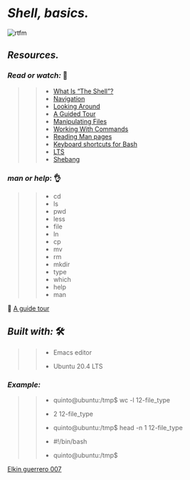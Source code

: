 # **_Shell, basics._**


![rtfm](https://user-images.githubusercontent.com/85587286/160321598-b149394f-c0c6-48ba-97ee-8d08d2f94ee1.png)

## **_Resources._**

### **_Read or watch:_**   📑

>> * [What Is “The Shell”?](http://linuxcommand.org/lc3_lts0010.php)
>> * [Navigation](http://linuxcommand.org/lc3_lts0020.php)
>> * [Looking Around](http://linuxcommand.org/lc3_lts0030.php)
>> * [A Guided Tour](http://linuxcommand.org/lc3_lts0040.php)
>> * [Manipulating Files](http://linuxcommand.org/lc3_lts0050.php)
>> * [Working With Commands](http://linuxcommand.org/lc3_lts0060.php)
>> * [Reading Man pages](http://linuxcommand.org/lc3_man_pages/man1.html)
>> * [Keyboard shortcuts for Bash](https://www.howtogeek.com/howto/ubuntu/keyboard-shortcuts-for-bash-command-shell-for-ubuntu-debian-suse-redhat-linux-etc/)
>> * [LTS](https://wiki.ubuntu.com/LTS)
>> * [Shebang](https://en.wikipedia.org/wiki/Shebang_%28Unix%29)


### **_man or help_:**  👌

>> * cd
>> * ls
>> * pwd
>> * less
>> * file
>> * ln
>> * cp
>> * mv
>> * rm
>> * mkdir
>> * type
>> * which
>> * help
>> * man

🚀  [A guide tour](http://linuxcommand.org/lc3_lts0040.php)


## *_Built with:_* 🛠️

>> * Emacs editor
>>
>> * Ubuntu 20.4 LTS
  

  
### *_Example:_*


>> * quinto@ubuntu:/tmp$ wc -l 12-file_type
>> 
>>  * 2 12-file_type
>> 
>>  * quinto@ubuntu:/tmp$ head -n 1 12-file_type
>>  
>> * #!/bin/bash
>> 
>> * quinto@ubuntu:/tmp$


[Elkin guerrero 007](https://github.com/elkinguerrero007)


